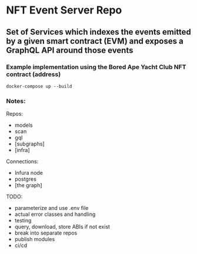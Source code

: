 # NFT Event Server Repo

## Set of Services which indexes the events emitted by a given smart contract (EVM) and exposes a GraphQL API around those events

### Example implementation using the Bored Ape Yacht Club NFT contract (address)

`docker-compose up --build`

### Notes:
Repos:
  - models
  - scan
  - gql
  - [subgraphs]
  - [infra]

Connections:
  - Infura node
  - postgres
  - [the graph]

TODO:
  - parameterize and use .env file
  - actual error classes and handling
  - testing
  - query, download, store ABIs if not exist
  - break into separate repos
  - publish modules
  - ci/cd
